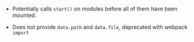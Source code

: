 * Potentially calls `start()` on modules before all of them have been mounted.

* Does not provide `data.path` and `data.file`, deprecated with webpack `import`
 